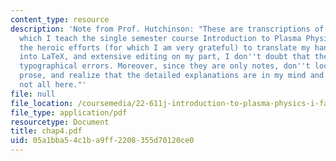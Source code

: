 ```yaml
---
content_type: resource
description: 'Note from Prof. Hutchinson: "These are transcriptions of the notes from
  which I teach the single semester course Introduction to Plasma Physics. Despite
  the heroic efforts (for which I am very grateful) to translate my hand-written materials
  into LaTeX, and extensive editing on my part, I don''t doubt that there are many
  typographical errors. Moreover, since they are only notes, don''t look for limpid
  prose, and realize that the detailed explanations are in my mind and orally in class,
  not all here."'
file: null
file_location: /coursemedia/22-611j-introduction-to-plasma-physics-i-fall-2003/05a1bba54c1ba9ff2208355d70120ce0_chap4.pdf
file_type: application/pdf
resourcetype: Document
title: chap4.pdf
uid: 05a1bba5-4c1b-a9ff-2208-355d70120ce0
---
```

